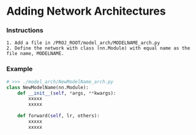 # Adding Network Architectures

### Instructions
```text
1. Add a file in /PROJ_ROOT/model_arch/MODELNAME_arch.py
2. Define the network with class (nn.Module) with equal name as the file name, MODELNAME.
```

### Example
```python
# >>> ./model_arch/NewModelName_arch.py
class NewModelName(nn.Module):
    def __init__(self, *args, **kwargs):
        xxxxx
        xxxxx
        
    def forward(self, lr, others):
        xxxxx
        xxxxx

```

